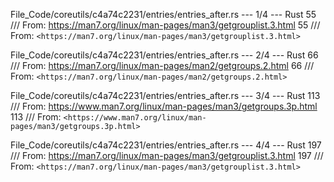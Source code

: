 File_Code/coreutils/c4a74c2231/entries/entries_after.rs --- 1/4 --- Rust
55     /// From: https://man7.org/linux/man-pages/man3/getgrouplist.3.html                                                                                   55     /// From: `<https://man7.org/linux/man-pages/man3/getgrouplist.3.html>`

File_Code/coreutils/c4a74c2231/entries/entries_after.rs --- 2/4 --- Rust
66 /// From: https://man7.org/linux/man-pages/man2/getgroups.2.html                                                                                          66 /// From: `<https://man7.org/linux/man-pages/man2/getgroups.2.html>`

File_Code/coreutils/c4a74c2231/entries/entries_after.rs --- 3/4 --- Rust
113 /// From: https://www.man7.org/linux/man-pages/man3/getgroups.3p.html                                                                                    113 /// From: `<https://www.man7.org/linux/man-pages/man3/getgroups.3p.html>`

File_Code/coreutils/c4a74c2231/entries/entries_after.rs --- 4/4 --- Rust
197     /// From: https://man7.org/linux/man-pages/man3/getgrouplist.3.html                                                                                  197     /// From: `<https://man7.org/linux/man-pages/man3/getgrouplist.3.html>`

